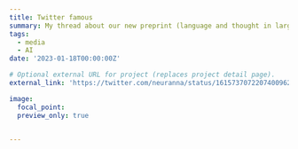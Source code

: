 ```yaml
---
title: Twitter famous
summary: My thread about our new preprint (language and thought in large language models) got >1,000 likes on the first day!
tags:
  - media
  - AI
date: '2023-01-18T00:00:00Z'

# Optional external URL for project (replaces project detail page).
external_link: 'https://twitter.com/neuranna/status/1615737072207400962'

image:
  focal_point:
  preview_only: true


---
```


